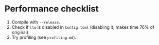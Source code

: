 # Performance checklist

1. Compile with `--release`.
2. Check if `lto` is disabled in `Config.toml` (disabling it, makes time 76% of original).
3. Try profiling (see `profiling.md`).
